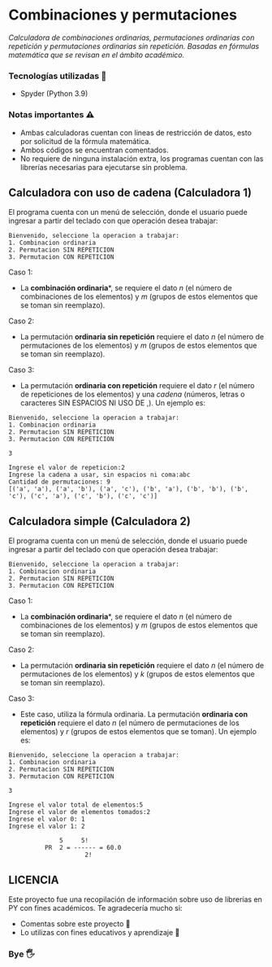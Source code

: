 # Combinaciones y permutaciones

_Calculadora de combinaciones ordinarias, permutaciones ordinarias con repetición y permutaciones ordinarias sin repetición. Basadas en fórmulas matemática que se revisan en el ámbito académico._


### Tecnologías utilizadas 🔨
  - Spyder (Python 3.9)

### Notas importantes ⚠
  - Ambas calculadoras cuentan con lineas de restricción de datos, esto por solicitud de la fórmula matemática.
  - Ambos códigos se encuentran comentados.
  - No requiere de ninguna instalación extra, los programas cuentan con las librerías necesarias para ejecutarse sin problema.


## Calculadora con uso de cadena  (Calculadora 1)
El programa cuenta con un menú de selección, donde el usuario puede ingresar a partir del teclado con que operación desea trabajar:

```
Bienvenido, seleccione la operacion a trabajar: 
1. Combinacion ordinaria
2. Permutacion SIN REPETICION
3. Permutacion CON REPETICION
```

Caso 1:
  - La **combinación ordinaria***, se requiere el dato _n_ (el número de combinaciones de los elementos) y _m_ (grupos de estos elementos que se toman sin reemplazo).

Caso 2:
  - La permutación **ordinaria sin repetición** requiere el dato _n_ (el número de permutaciones de los elementos) y _m_ (grupos de estos elementos que se toman sin reemplazo).

Caso 3:
  -  La permutación **ordinaria con repetición** requiere el dato _r_ (el número de repeticiones de los elementos) y una _cadena_ (números, letras o caracteres SIN ESPACIOS NI USO DE ,). Un ejemplo es:

```
Bienvenido, seleccione la operacion a trabajar: 
1. Combinacion ordinaria
2. Permutacion SIN REPETICION
3. Permutacion CON REPETICION

3

Ingrese el valor de repeticion:2
Ingrese la cadena a usar, sin espacios ni coma:abc
Cantidad de permutaciones: 9
[('a', 'a'), ('a', 'b'), ('a', 'c'), ('b', 'a'), ('b', 'b'), ('b', 'c'), ('c', 'a'), ('c', 'b'), ('c', 'c')]
```

## Calculadora simple (Calculadora 2)
El programa cuenta con un menú de selección, donde el usuario puede ingresar a partir del teclado con que operación desea trabajar:

```
Bienvenido, seleccione la operacion a trabajar: 
1. Combinacion ordinaria
2. Permutacion SIN REPETICION
3. Permutacion CON REPETICION
```

Caso 1:
  - La **combinación ordinaria***, se requiere el dato _n_ (el número de combinaciones de los elementos) y _m_ (grupos de estos elementos que se toman sin reemplazo).

Caso 2:
  - La permutación **ordinaria sin repetición** requiere el dato _n_ (el número de permutaciones de los elementos) y _k_ (grupos de estos elementos que se toman sin reemplazo).

Caso 3:
  - Este caso, utiliza la fórmula ordinaria. La permutación **ordinaria con repetición** requiere el dato _n_ (el número de permutaciones de los elementos) y _r_ (grupos de estos elementos que se toman). Un ejemplo es:

```
Bienvenido, seleccione la operacion a trabajar: 
1. Combinacion ordinaria
2. Permutacion SIN REPETICION
3. Permutacion CON REPETICION

3

Ingrese el valor total de elementos:5
Ingrese el valor de elementos tomados:2
Ingrese el valor 0: 1
Ingrese el valor 1: 2

              5     5!
          PR  2 = ------ = 60.0
                     2!
```


## LICENCIA
Este proyecto fue una recopilación de información sobre uso de librerías en PY con fines académicos. Te agradecería mucho si:
  - Comentas sobre este proyecto 📢
  - Lo utilizas con fines educativos y aprendizaje 📖


### Bye 🖐
